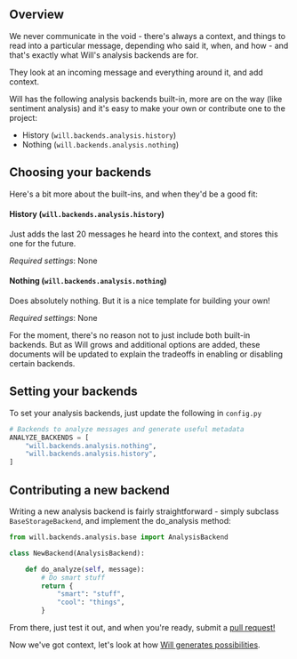 
## Overview
We never communicate in the void - there's always a context, and things to read into a particular message, depending who said it, when, and how - and that's exactly what Will's analysis backends are for.  

They look at an incoming message and everything around it, and add context.

Will has the following analysis backends built-in, more are on the way (like sentiment analysis) and it's easy to make your own or contribute one to the project:

- History (`will.backends.analysis.history`)
- Nothing (`will.backends.analysis.nothing`)


## Choosing your backends


Here's a bit more about the built-ins, and when they'd be a good fit:

#### History (`will.backends.analysis.history`)

Just adds the last 20 messages he heard into the context, and stores this one for the future. 

*Required settings*: None


#### Nothing (`will.backends.analysis.nothing`)

Does absolutely nothing.  But it is a nice template for building your own!

*Required settings*: None


For the moment, there's no reason not to just include both built-in backends.  But as Will grows and additional options are added, these documents will be updated to explain the tradeoffs in enabling or disabling certain backends.

## Setting your backends

To set your analysis backends, just update the following in `config.py`

```python
# Backends to analyze messages and generate useful metadata
ANALYZE_BACKENDS = [
    "will.backends.analysis.nothing",
    "will.backends.analysis.history",
]
```


## Contributing a new backend

Writing a new analysis backend is fairly straightforward - simply subclass `BaseStorageBackend`, and implement the do_analysis method:


```python
from will.backends.analysis.base import AnalysisBackend

class NewBackend(AnalysisBackend):

    def do_analyze(self, message):
        # Do smart stuff
        return {
            "smart": "stuff",
            "cool": "things",
        }

```

From there, just test it out, and when you're ready, submit a [pull request!](https://github.com/skoczen/will/pulls)

Now we've got context, let's look at how [Will generates possibilities](/backends/generation).